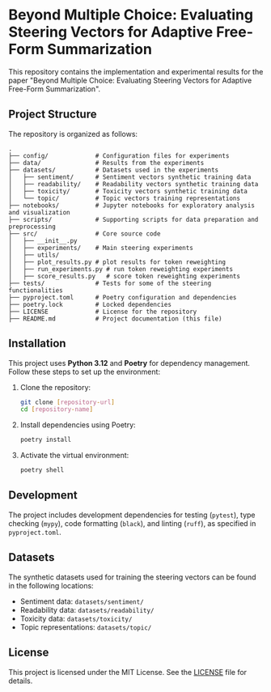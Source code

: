 # Beyond Multiple Choice: Evaluating Steering Vectors for Adaptive Free-Form Summarization

This repository contains the implementation and experimental results for the paper 
"Beyond Multiple Choice: Evaluating Steering Vectors for Adaptive Free-Form Summarization".

## Project Structure

The repository is organized as follows:

```
.
├── config/             # Configuration files for experiments
├── data/               # Results from the experiments
├── datasets/           # Datasets used in the experiments
│   ├── sentiment/      # Sentiment vectors synthetic training data
│   ├── readability/    # Readability vectors synthetic training data
│   ├── toxicity/       # Toxicity vectors synthetic training data
│   └── topic/          # Topic vectors training representations
├── notebooks/          # Jupyter notebooks for exploratory analysis and visualization
├── scripts/            # Supporting scripts for data preparation and preprocessing
├── src/                # Core source code
│   ├── __init__.py
│   ├── experiments/    # Main steering experiments
│   ├── utils/
│   ├── plot_results.py # plot results for token reweighting
│   ├── run_experiments.py # run token reweighting experiments
│   ├── score_results.py   # score token reweighting experiments
├── tests/              # Tests for some of the steering functionalities
├── pyproject.toml      # Poetry configuration and dependencies
├── poetry.lock         # Locked dependencies
├── LICENSE             # License for the repository
├── README.md           # Project documentation (this file)
```

## Installation

This project uses **Python 3.12** and **Poetry** for dependency management. Follow these steps to set up the environment:

1. Clone the repository:
   ```bash
   git clone [repository-url]
   cd [repository-name]
   ```

2. Install dependencies using Poetry:
   ```bash
   poetry install
   ```

3. Activate the virtual environment:
   ```bash
   poetry shell
   ```

## Development

The project includes development dependencies for testing (`pytest`), type checking (`mypy`), 
code formatting (`black`), and linting (`ruff`), as specified in `pyproject.toml`.

## Datasets

The synthetic datasets used for training the steering vectors can be found in the following locations:
- Sentiment data: `datasets/sentiment/`
- Readability data: `datasets/readability/`
- Toxicity data: `datasets/toxicity/`
- Topic representations: `datasets/topic/`

## License

This project is licensed under the MIT License. See the [LICENSE](LICENSE) file for details.